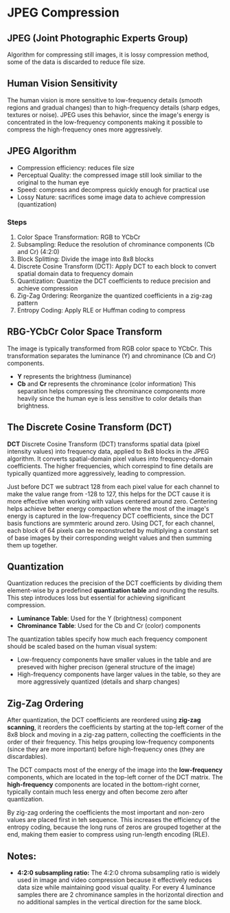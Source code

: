 # JPEG Compression

## JPEG (Joint Photographic Experts Group)
Algorithm for compressing still images, it is lossy compression method, some of the data is discarded to reduce file size.

## Human Vision Sensitivity
The human vision is more sensitive to low-frequency details (smooth regions and gradual changes) than to high-frequency details (sharp edges, textures or noise). JPEG uses this behavior, since the image's energy is concentrated in the low-frequency components making it possible to compress the high-frequency ones more aggressively.

## JPEG Algorithm
- Compression efficiency: reduces file size
- Perceptual Quality: the compressed image still look similiar to the original to the human eye
- Speed: compress and decompress quickly enough for practical use
- Lossy Nature: sacrifices some image data to achieve compression (quantization)

### Steps
1. Color Space Transformation: RGB to YCbCr
2. Subsampling: Reduce the resolution of chrominance components (Cb and Cr) (4:2:0)
3. Block Splitting: Divide the image into 8x8 blocks
4. Discrete Cosine Transform (DCT): Apply DCT to each block to convert spatial domain data to frequency domain
5. Quantization: Quantize the DCT coefficients to reduce precision and achieve compression
6. Zig-Zag Ordering: Reorganize the quantized coefficients in a zig-zag pattern
7. Entropy Coding: Apply RLE or Huffman coding to compress

## RBG-YCbCr Color Space Transform
The image is typically transformed from RGB color space to YCbCr. This transformation separates the luminance (Y) and chrominance (Cb and Cr) components.
- **Y** represents the brightness (luminance)
- **Cb** and **Cr** represents the chrominance (color information)
This separation helps compressing the chrominance components more heavily since the human eye is less sensitive to color details than brightness.

## The Discrete Cosine Transform (DCT)
**DCT** Discrete Cosine Transform (DCT) transforms spatial data (pixel intensity values) into frequency data, applied to 8x8 blocks in the JPEG algorithm. It converts spatial-domain pixel values into frequency-domain coefficients. The higher frequencies, which correspind to fine details are typically quantized more aggressively, leading to compression.

Just before DCT we subtract 128 from each pixel value for each channel to make the value range from -128 to 127, this helps for the DCT cause it is more effective when working with values centered around zero. Centering helps achieve better energy compaction where the most of the image's energy is captured in the low-frequency DCT coefficients, since the DCT basis functions are symmteric around zero.
Using DCT, for each channel, each block of 64 pixels can be reconstructed by multiplying a constant set of base images by their corresponding weight values and then summing them up together.

## Quantization
Quantization reduces the precision of the DCT coefficients by dividing them element-wise by a predefined **quantization table** and rounding the results. This step introduces loss but essential for achieving significant compression.

- **Luminance Table**: Used for the Y (brightness) component
- **Chrominance Table**: Used for the Cb and Cr (color) components

The quantization tables specify how much each frequency component should be scaled based on the human visual system:
- Low-frequency components have smaller values in the table and are preseved with higher precison (general structure of the image)
- High-frequency components have larger values in the table, so they are more aggressively quantized (details and sharp changes)

## Zig-Zag Ordering
After quantization, the DCT coefficients are reordered using **zig-zag scanning**, it reorders the coefficients by starting at the top-left corner of the 8x8 block and moving in a zig-zag pattern, collecting the coefficients in the order of their frequency. This helps grouping low-frequency components (since they are more important) before high-frequency ones (they are discardables).

The DCT compacts most of the energy of the image into the **low-frequency** components, which are located in the top-left corner of the DCT matrix. The **high-frequency** components are located in the bottom-right corner, typically contain much less energy and often become zero after quantization.

By zig-zag ordering the coefficients the most important and non-zero values are placed first in teh sequence. This increases the efficiency of the entropy coding, because the long runs of zeros are grouped together at the end, making them easier to compress using run-length encoding (RLE).

## Notes:
- **4:2:0 subsampling ratio:** The 4:2:0 chroma subsampling ratio is widely used in image and video compression because it effectively reduces data size while maintaining good visual quality. For every 4 luminance samples there are 2 chrominance samples in the horizontal direction and no additional samples in the vertical direction for the same block.
